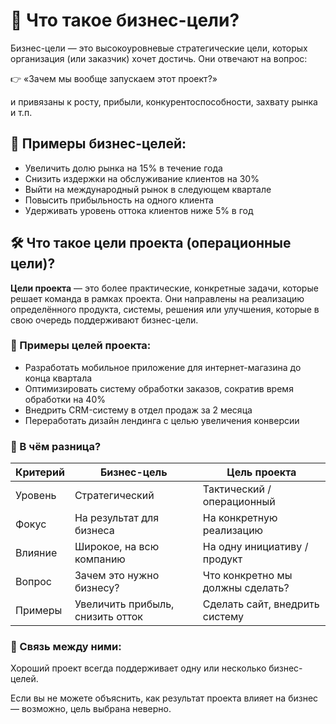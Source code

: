 # 💼 Что такое бизнес-цели?

Бизнес-цели — это высокоуровневые стратегические цели, которых организация (или заказчик) хочет достичь.
Они отвечают на вопрос:

👉 «Зачем мы вообще запускаем этот проект?»

и привязаны к росту, прибыли, конкурентоспособности, захвату рынка и т.п.

## 🔹 Примеры бизнес-целей:
- Увеличить долю рынка на 15% в течение года
- Снизить издержки на обслуживание клиентов на 30%
- Выйти на международный рынок в следующем квартале
- Повысить прибыльность на одного клиента
- Удерживать уровень оттока клиентов ниже 5% в год

## 🛠 Что такое цели проекта (операционные цели)?

**Цели проекта** — это более практические, конкретные задачи, которые решает команда в рамках проекта.
Они направлены на реализацию определённого продукта, системы, решения или улучшения, которые в свою очередь поддерживают бизнес-цели.

### 🔹 Примеры целей проекта:
- Разработать мобильное приложение для интернет-магазина до конца квартала
- Оптимизировать систему обработки заказов, сократив время обработки на 40%
- Внедрить CRM-систему в отдел продаж за 2 месяца
- Переработать дизайн лендинга с целью увеличения конверсии

### 🔄 В чём разница?
| Критерий	 | Бизнес-цель	                     |Цель проекта|
|----------|----------------------------------|----------- |
| Уровень	 | Стратегический	                  |Тактический / операционный |
| Фокус	   | На результат для бизнеса	        |На конкретную реализацию|
| Влияние	 | Широкое, на всю компанию	        | На одну инициативу / продукт |
| Вопрос	  | Зачем это нужно бизнесу?         |	Что конкретно мы должны сделать?|
| Примеры	 | Увеличить прибыль, снизить отток | 	Сделать сайт, внедрить систему |

### 🎯 Связь между ними:

Хороший проект всегда поддерживает одну или несколько бизнес-целей.

Если вы не можете объяснить, как результат проекта влияет на бизнес — возможно, цель выбрана неверно.
